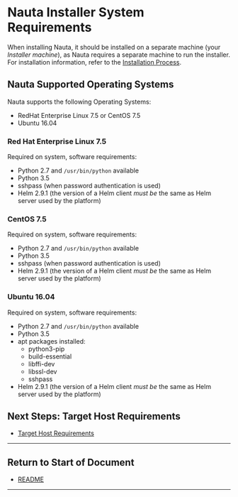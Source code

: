 # Nauta Installer System Requirements 

When installing Nauta, it should be installed on a separate machine (your _Installer machine_), as Nauta requires a separate machine to run the installer. For installation information, refer to the [Installation Process](../Installation_Process/IP.md).

## Nauta Supported Operating Systems

Nauta supports the following Operating Systems: 
  * RedHat Enterprise Linux 7.5 or CentOS 7.5
  * Ubuntu 16.04
   
### Red Hat Enterprise Linux 7.5

Required on system, software requirements:
  * Python 2.7 and `/usr/bin/python` available
  * Python 3.5
  * sshpass (when password authentication is used)
  * Helm 2.9.1 (the version of a Helm client _must be_ the same as Helm server used by the platform)
   
### CentOS 7.5

Required on system, software requirements:
  * Python 2.7 and `/usr/bin/python` available
  * Python 3.5
  * sshpass (when password authentication is used)
  * Helm 2.9.1 (the version of a Helm client _must be_ the same as Helm server used by the platform)
  
### Ubuntu 16.04

Required on system, software requirements:
  * Python 2.7 and `/usr/bin/python` available
  * Python 3.5
  * apt packages installed:
    - python3-pip
    - build-essential
    - libffi-dev
    - libssl-dev
    - sshpass
  * Helm 2.9.1 (the version of a Helm client _must be_ the same as Helm server used by the platform)

## Next Steps: Target Host Requirements

* [Target Host Requirements](../Target_Host_Requirements/THR.md)

----------------------

## Return to Start of Document

* [README](../README.md)

----------------------

